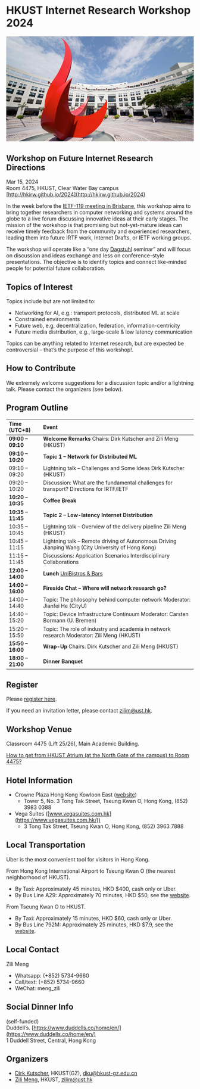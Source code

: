 # HKUST Internet Research Workshop 2024

![hkust.png](hkust.png)

## Workshop on Future Internet Research Directions

Mar 15, 2024  
Room 4475, HKUST, Clear Water Bay campus  
[http://hkirw.github.io/2024](http://hkirw.github.io/2024)

In the week before the [IETF-119 meeting in Brisbane](https://www.ietf.org/how/meetings/119/), this workshop aims to bring together researchers in computer networking and systems around the globe to a live forum discussing innovative ideas at their early stages. The mission of the workshop is that promising but not-yet-mature ideas can receive timely feedback from the community and experienced researchers, leading them into future IRTF work, Internet Drafts, or IETF working groups.

The workshop will operate like a “one day [Dagstuhl](https://www.dagstuhl.de/) seminar” and will focus on discussion and ideas exchange and less on conference-style presentations. The objective is to identify topics and connect like-minded people for potential future collaboration.

## Topics of Interest

Topics include but are not limited to:

* Networking for AI, e.g.: transport protocols, distributed ML at scale  
* Constrained environments  
* Future web, e.g, decentralization, federation, information-centricity  
* Future media distribution, e.g., large-scale & low latency communication

Topics can be anything related to Internet research, but are expected be controversial – that’s the purpose of this workshop\!.

## How to Contribute

We extremely welcome suggestions for a discussion topic and/or a lightning talk. Please contact the organizers (see below).

## Program Outline

| Time (UTC+8) | Event |
| :---- | :---- |
| **09:00 – 09:10** | **Welcome Remarks** Chairs: Dirk Kutscher and Zili Meng (HKUST) |
| **09:10 – 10:20** | **Topic 1 – Network for Distributed ML** |
| 09:10 – 09:20 | Lightning talk – Challenges and Some Ideas Dirk Kutscher (HKUST) |
| 09:20 – 10:20 | Discussion:  What are the fundamental challenges for transport?                      Directions for IRTF/IETF |
| **10:20 – 10:35** | **Coffee Break** |
| **10:35 – 11:45** | **Topic 2 – Low-latency Internet Distribution** |
| 10:35 – 10:45 | Lightning talk – Overview of the delivery pipeline Zili Meng (HKUST) |
| 10:45 – 11:15 | Lightning talk – Remote driving of Autonomous Driving Jianping Wang (City University of Hong Kong) |
| 11:15 – 11:45 | Discussions: Application Scenarios                      Interdisciplinary Collaborations |
| **12:00 – 14:00** | **Lunch** [UniBistros & Bars](https://www.conferencelodge.hk/en/food-beverage/unibistroandbar.html) |
| **14:00 – 16:00** | **Fireside Chat – Where will network research go?** |
| 14:00 – 14:40 | Topic: The philosophy behind computer network Moderator: Jianfei He (CityU) |
| 14:40 – 15:20 | Topic: Device Infrastructure Continuum Moderator: Carsten Bormann (U. Bremen) |
| 15:20 – 15:50 | Topic: The role of industry and academia in network research Moderator: Zili Meng (HKUST) |
| **15:50 – 16:00** | **Wrap-Up** Chairs: Dirk Kutscher and Zili Meng (HKUST) |
| **18:00 – 21:00** | **Dinner Banquet** |

## Register

Please [register here](https://forms.gle/Y2BzwgJypZT91QmAA).

If you need an invitation letter, please contact [zilim@ust.hk](mailto:zilim@ust.hk).  

## Workshop Venue

Classroom 4475 (Lift 25/26), Main Academic Building.

[How to get from HKUST Atrium (at the North Gate of the campus) to Room 4475?](https://pathadvisor.ust.hk/search/from/Atrium;tYkl7OmZOcvN;G;2,79/to/ROOM%204475;coynVUCJ766;4;1387,-98/via$/LIFT%2025;RUScoNThmkK;1;1549,-203/floor/G/at/normalized/-2,80,3)

## Hotel Information

- Crowne Plaza Hong Kong Kowloon East ([website](https://www.ihg.com/crowneplaza/hotels/us/en/hong-kong/hkgtk/hoteldetail))  
  - Tower 5, No. 3 Tong Tak Street, Tseung Kwan O, Hong Kong, (852) 3983 0388  
- Vega Suites ([www.vegasuites.com.hk](https://www.vegasuites.com.hk/))  
  - 3 Tong Tak Street, Tseung Kwan O, Hong Kong, (852) 3963 7888

## Local Transportation

Uber is the most convenient tool for visitors in Hong Kong.

From Hong Kong International Airport to Tseung Kwan O (the nearest neighborhood of HKUST).

- By Taxi: Approximately 45 minutes, HKD $400, cash only or Uber.  
- By Bus Line A29: Approximately 70 minutes, HKD $50, see the [website](https://www.hongkong.net/transportation/to-from-airport/bus/a29).

From Tseung Kwan O to HKUST.

- By Taxi: Approximately 15 minutes, HKD $60, cash only or Uber.  
- By Bus Line 792M: Approximately 25 minutes, HKD $7.9, see the [website](https://hkbus.app/en/route/792m-1-tseung-kwan-o-station-sai-kung).

## Local Contact

Zili Meng

- Whatsapp: (+852) 5734-9660  
- Call/text: (+852) 5734-9660  
- WeChat: meng\_zili

## Social Dinner Info

(self-funded)  
Duddell’s. [https://www.duddells.co/home/en/](https://www.duddells.co/home/en/)   
1 Duddell Street, Central, Hong Kong

## Organizers

* [Dirk Kutscher](https://dirk-kutscher.info/), HKUST(GZ), [dku@hkust-gz.edu.cn](mailto:dku@hkust-gz.edu.cn)   
* [Zili Meng](https://zilimeng.com/), HKUST, [zilim@ust.hk](mailto:zilim@ust.hk) 
